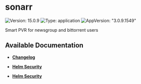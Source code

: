 # sonarr

![Version: 15.0.9](https://img.shields.io/badge/Version-15.0.9-informational?style=flat-square) ![Type: application](https://img.shields.io/badge/Type-application-informational?style=flat-square) ![AppVersion: "3.0.9.1549"](https://img.shields.io/badge/AppVersion-"3.0.9.1549"-informational?style=flat-square)

Smart PVR for newsgroup and bittorrent users

## Available Documentation

- [**Changelog**](CHANGELOG)

- [**Helm Security**](container-security)

- [**Helm Security**](helm-security)

